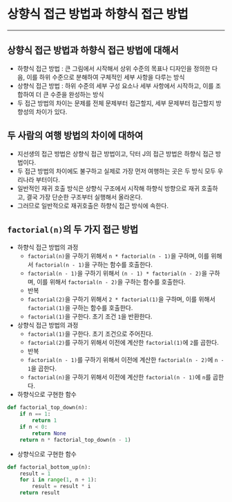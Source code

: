 # 상향식 접근 방법과 하향식 접근 방법

---

## 상향식 접근 방법과 하향식 접근 방법에 대해서

- 하향식 접근 방법 : 큰 그림에서 시작해서 상위 수준의 목표나 디자인을 정의한 다음, 이를 하위 수준으로 분해하여 구체적인 세부 사항을 다루는 방식
- 상향식 접근 방법 : 하위 수준의 세부 구성 요소나 세부 사항에서 시작하고, 이를 조합하여 더 큰 수준을 완성하는 방식
- 두 접근 방법의 차이는 문제를 전체 문제부터 접근할지, 세부 문제부터 접근할지 방향성의 차이가 있다.

## 두 사람의 여행 방법의 차이에 대하여

- 지선생의 접근 방법은 상향식 접근 방법이고, 닥터 J의 접근 방법은 하향식 접근 방법이다.
- 두 접근 방법의 차이에도 불구하고 실제로 가장 먼저 여행하는 곳은 두 방식 모두 우리나라 부터이다.
- 일반적인 재귀 호출 방식은 상향식 구조에서 시작해 하향식 방향으로 재귀 호출하고, 결국 가장 단순한 구조부터 실행해서 올라온다.
- 그러므로 일반적으로 재귀호출은 하향식 접근 방식에 속한다.

## `factorial(n)`의 두 가지 접근 방법

- 하향식 접근 방법의 과정
  - `factorial(n)`을 구하기 위해서 `n * factorial(n - 1)`을 구하며, 이를 위해서 `factorial(n - 1)`을 구하는 함수를 호출한다.
  - `factorial(n - 1)`을 구하기 위해서 `(n - 1) * factorial(n - 2)`을 구하며, 이를 위해서 `factorial(n - 2)`을 구하는 함수를 호출한다.
  - 반복
  - `factorial(2)`을 구하기 위해서 `2 * factorial(1)`을 구하며, 이를 위해서 `factorial(1)`을 구하는 함수를 호출한다.
  - `factorial(1)`을 구한다. 초기 조건 `1`을 반환한다.
- 상향식 접근 방법의 과정
  - `factorial(1)`을 구한다. 초기 조건으로 주어진다.
  - `factorial(2)`를 구하기 위해서 이전에 계산한 `factorial(1)`에 `2`를 곱한다.
  - 반복
  - `factorial(n - 1)`를 구하기 위해서 이전에 계산한 `factorial(n - 2)`에 `n - 1`을 곱한다.
  - `factorial(n)`을 구하기 위해서 이전에 계산한 `factorial(n - 1)`에 `n`를 곱한다.
- 하향식으로 구현한 함수

```python
def factorial_top_down(n):
    if n == 1:
        return 1
    if n < 0:
        return None
    return n * factorial_top_down(n - 1)
```

- 상향식으로 구현한 함수

```python
def factorial_bottom_up(n):
    result = 1
    for i in range(1, n + 1):
        result = result * i
    return result
```
